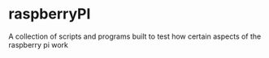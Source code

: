 # raspberryPI
A collection of scripts and programs built to test how certain aspects of the raspberry pi work
